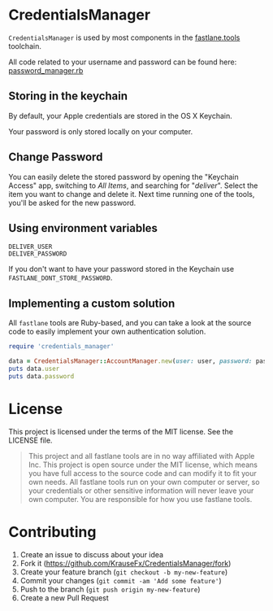 CredentialsManager
===================

`CredentialsManager` is used by most components in the [fastlane.tools](https://fastlane.tools) toolchain.

All code related to your username and password can be found here: [password_manager.rb](https://github.com/KrauseFx/CredentialsManager/blob/master/lib/credentials_manager/password_manager.rb)

## Storing in the keychain

By default, your Apple credentials are stored in the OS X Keychain.

Your password is only stored locally on your computer.

## Change Password

You can easily delete the stored password by opening the "Keychain Access" app, switching to *All Items*, and searching for "*deliver*". Select the item you want to change and delete it. Next time running one of the tools, you'll be asked for the new password.

## Using environment variables

```
DELIVER_USER
DELIVER_PASSWORD
```

If you don't want to have your password stored in the Keychain use `FASTLANE_DONT_STORE_PASSWORD`.

## Implementing a custom solution

All ```fastlane``` tools are Ruby-based, and you can take a look at the source code to easily implement your own authentication solution.

```ruby
require 'credentials_manager'

data = CredentialsManager::AccountManager.new(user: user, password: password)
puts data.user
puts data.password
```

# License

This project is licensed under the terms of the MIT license. See the LICENSE file.

> This project and all fastlane tools are in no way affiliated with Apple Inc. This project is open source under the MIT license, which means you have full access to the source code and can modify it to fit your own needs. All fastlane tools run on your own computer or server, so your credentials or other sensitive information will never leave your own computer. You are responsible for how you use fastlane tools.

# Contributing

1. Create an issue to discuss about your idea
2. Fork it (https://github.com/KrauseFx/CredentialsManager/fork)
3. Create your feature branch (`git checkout -b my-new-feature`)
4. Commit your changes (`git commit -am 'Add some feature'`)
5. Push to the branch (`git push origin my-new-feature`)
6. Create a new Pull Request
